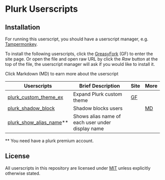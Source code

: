 # Plurk Userscripts

## Installation

For running this userscript, you should have a userscript manager, e.g. [Tampermonkey](https://www.tampermonkey.net/).

To install the following userscripts, click the [GreasyFork](https://greasyfork.org/zh-TW/users/735252-stdai1016) (GF) to enter the site page. Or open the file and open raw URL by click the *Raw* button at the top of the file, the userscript manager will ask if you would like to install it.

Click Markdown (MD) to earn more about the userscript

| Userscripts | Brief Description | Site | More |
|-------------|-------------------|------|------|
|[plurk_custom_theme_ex](./plurk_custom_theme_ex.user.js) |Expand Plurk custom theme|[GF](https://greasyfork.org/zh-TW/scripts/432268-plurk-custom-theme-ex)||
|[plurk_shadow_block](./plurk_shadow_block.user.js)       |Shadow blocks users||[MD](./plurk_shadow_block.md)|
|[plurk_show_alias_name](./plurk_show_alias_name.user.js)**|Shows alias name of each user under display name|

** You need have a plurk premium account.

## License

All userscripts in this repository are licensed under [MIT](./LICENSE) unless explicitly otherwise stated.
